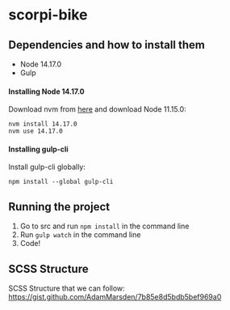 # scorpi-bike

## Dependencies and how to install them
- Node 14.17.0
- Gulp

#### Installing Node 14.17.0

Download nvm from [here](https://github.com/coreybutler/nvm-windows/releases) and download Node 11.15.0:
```shell
nvm install 14.17.0
nvm use 14.17.0
```

#### Installing gulp-cli

Install gulp-cli globally:
```shell
npm install --global gulp-cli
```

## Running the project

1. Go to src and run `npm install` in the command line
2. Run `gulp watch` in the command line
3. Code!


## SCSS Structure
SCSS Structure that we can follow: https://gist.github.com/AdamMarsden/7b85e8d5bdb5bef969a0